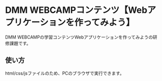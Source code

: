 # DMM WEBCAMPコンテンツ【Webアプリケーションを作ってみよう】

DMM WEBCAMPの学習コンテンツWebアプリケーションを作ってみようの研修課題です。

## 使い方

html/css/jsファイルのため、PCのブラウザで実行できます。